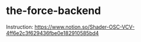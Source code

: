 # the-force-backend

Instruction: https://www.notion.so/Shader-OSC-VCV-4ff6e2c3f629436fbe0e182910585bd4
